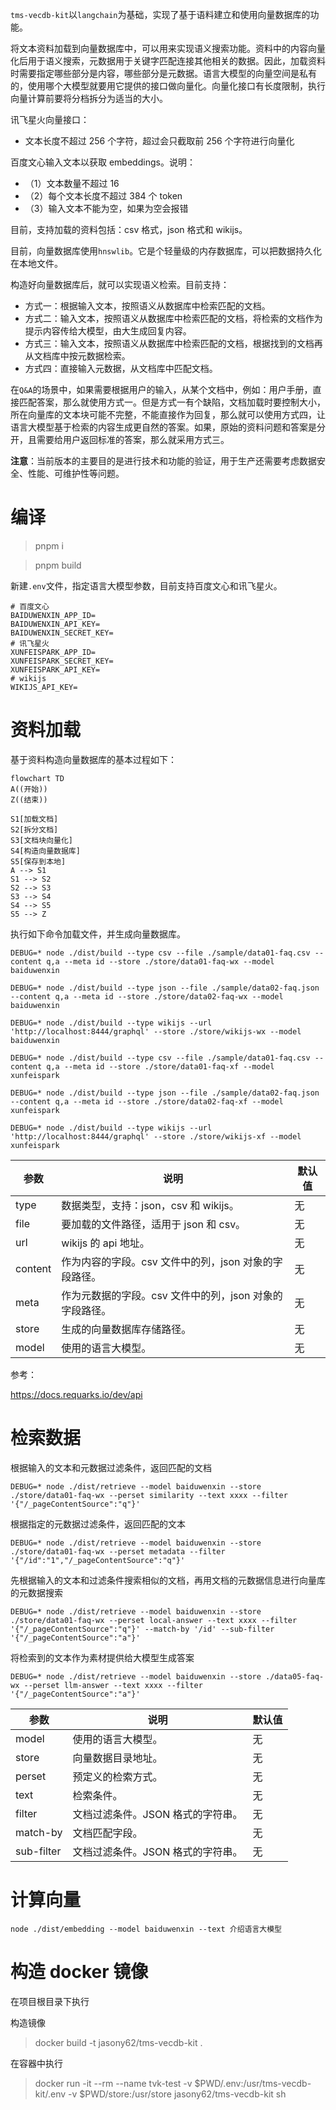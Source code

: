 `tms-vecdb-kit`以`langchain`为基础，实现了基于语料建立和使用向量数据库的功能。

将文本资料加载到向量数据库中，可以用来实现语义搜索功能。资料中的内容向量化后用于语义搜索，元数据用于关键字匹配连接其他相关的数据。因此，加载资料时需要指定哪些部分是内容，哪些部分是元数据。语言大模型的向量空间是私有的，使用哪个大模型就要用它提供的接口做向量化。向量化接口有长度限制，执行向量计算前要将分档拆分为适当的大小。

讯飞星火向量接口：

- 文本长度不超过 256 个字符，超过会只截取前 256 个字符进行向量化

百度文心输入文本以获取 embeddings。说明：

- （1）文本数量不超过 16
- （2）每个文本长度不超过 384 个 token
- （3）输入文本不能为空，如果为空会报错

目前，支持加载的资料包括：csv 格式，json 格式和 wikijs。

目前，向量数据库使用`hnswlib`。它是个轻量级的内存数据库，可以把数据持久化在本地文件。

构造好向量数据库后，就可以实现语义检索。目前支持：

- 方式一：根据输入文本，按照语义从数据库中检索匹配的文档。
- 方式二：输入文本，按照语义从数据库中检索匹配的文档，将检索的文档作为提示内容传给大模型，由大生成回复内容。
- 方式三：输入文本，按照语义从数据库中检索匹配的文档，根据找到的文档再从文档库中按元数据检索。
- 方式四：直接输入元数据，从文档库中匹配文档。

在`Q&A`的场景中，如果需要根据用户的输入，从某个文档中，例如：用户手册，直接匹配答案，那么就使用方式一。但是方式一有个缺陷，文档加载时要控制大小，所在向量库的文本块可能不完整，不能直接作为回复，那么就可以使用方式四，让语言大模型基于检索的内容生成更自然的答案。如果，原始的资料问题和答案是分开，且需要给用户返回标准的答案，那么就采用方式三。

**注意**：当前版本的主要目的是进行技术和功能的验证，用于生产还需要考虑数据安全、性能、可维护性等问题。

# 编译

> pnpm i

> pnpm build

新建`.env`文件，指定语言大模型参数，目前支持百度文心和讯飞星火。

```
# 百度文心
BAIDUWENXIN_APP_ID=
BAIDUWENXIN_API_KEY=
BAIDUWENXIN_SECRET_KEY=
# 讯飞星火
XUNFEISPARK_APP_ID=
XUNFEISPARK_SECRET_KEY=
XUNFEISPARK_API_KEY=
# wikijs
WIKIJS_API_KEY=
```

# 资料加载

基于资料构造向量数据库的基本过程如下：

```mermaid
flowchart TD
A((开始))
Z((结束))

S1[加载文档]
S2[拆分文档]
S3[文档块向量化]
S4[构造向量数据库]
S5[保存到本地]
A --> S1
S1 --> S2
S2 --> S3
S3 --> S4
S4 --> S5
S5 --> Z

```

执行如下命令加载文件，并生成向量数据库。

```shell
DEBUG=* node ./dist/build --type csv --file ./sample/data01-faq.csv --content q,a --meta id --store ./store/data01-faq-wx --model baiduwenxin
```

```shell
DEBUG=* node ./dist/build --type json --file ./sample/data02-faq.json --content q,a --meta id --store ./store/data02-faq-wx --model baiduwenxin
```

```shell
DEBUG=* node ./dist/build --type wikijs --url 'http://localhost:8444/graphql' --store ./store/wikijs-wx --model baiduwenxin
```

```shell
DEBUG=* node ./dist/build --type csv --file ./sample/data01-faq.csv --content q,a --meta id --store ./store/data01-faq-xf --model xunfeispark
```

```shell
DEBUG=* node ./dist/build --type json --file ./sample/data02-faq.json --content q,a --meta id --store ./store/data02-faq-xf --model xunfeispark
```

```shell
DEBUG=* node ./dist/build --type wikijs --url 'http://localhost:8444/graphql' --store ./store/wikijs-xf --model xunfeispark
```

| 参数    | 说明                                                    | 默认值 |
| ------- | ------------------------------------------------------- | ------ |
| type    | 数据类型，支持：json，csv 和 wikijs。                   | 无     |
| file    | 要加载的文件路径，适用于 json 和 csv。                  | 无     |
| url     | wikijs 的 api 地址。                                    | 无     |
| content | 作为内容的字段。csv 文件中的列，json 对象的字段路径。   | 无     |
| meta    | 作为元数据的字段。csv 文件中的列，json 对象的字段路径。 | 无     |
| store   | 生成的向量数据库存储路径。                              | 无     |
| model   | 使用的语言大模型。                                      | 无     |

参考：

https://docs.requarks.io/dev/api

# 检索数据

根据输入的文本和元数据过滤条件，返回匹配的文档

```shell
DEBUG=* node ./dist/retrieve --model baiduwenxin --store ./store/data01-faq-wx --perset similarity --text xxxx --filter '{"/_pageContentSource":"q"}'
```

根据指定的元数据过滤条件，返回匹配的文本

```shell
DEBUG=* node ./dist/retrieve --model baiduwenxin --store ./store/data01-faq-wx --perset metadata --filter '{"/id":"1","/_pageContentSource":"q"}'
```

先根据输入的文本和过滤条件搜索相似的文档，再用文档的元数据信息进行向量库的元数据搜索

```shell
DEBUG=* node ./dist/retrieve --model baiduwenxin --store ./store/data01-faq-wx --perset local-answer --text xxxx --filter '{"/_pageContentSource":"q"}' --match-by '/id' --sub-filter '{"/_pageContentSource":"a"}'
```

将检索到的文本作为素材提供给大模型生成答案

```shell
DEBUG=* node ./dist/retrieve --model baiduwenxin --store ./data05-faq-wx --perset llm-answer --text xxxx --filter '{"/_pageContentSource":"a"}'
```

| 参数       | 说明                              | 默认值 |
| ---------- | --------------------------------- | ------ |
| model      | 使用的语言大模型。                | 无     |
| store      | 向量数据目录地址。                | 无     |
| perset     | 预定义的检索方式。                | 无     |
| text       | 检索条件。                        | 无     |
| filter     | 文档过滤条件。JSON 格式的字符串。 | 无     |
| match-by   | 文档匹配字段。                    | 无     |
| sub-filter | 文档过滤条件。JSON 格式的字符串。 | 无     |

# 计算向量

```shell
node ./dist/embedding --model baiduwenxin --text 介绍语言大模型
```

# 构造 docker 镜像

在项目根目录下执行

构造镜像

> docker build -t jasony62/tms-vecdb-kit .

在容器中执行

> docker run -it --rm --name tvk-test -v $PWD/.env:/usr/tms-vecdb-kit/.env -v $PWD/store:/usr/store jasony62/tms-vecdb-kit sh
